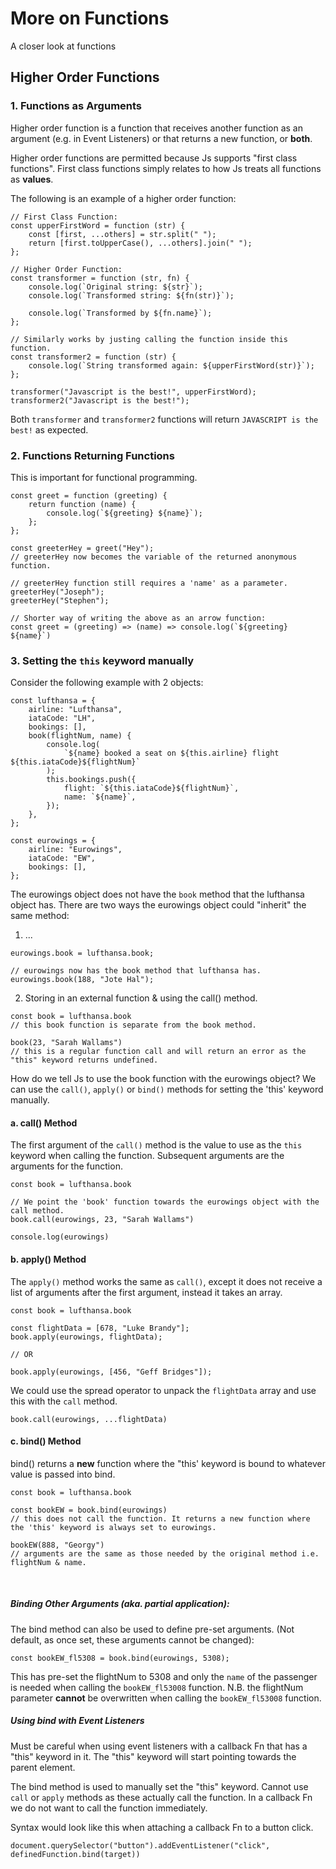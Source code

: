 # More on Functions

A closer look at functions

## Higher Order Functions

### 1. Functions as Arguments

Higher order function is a function that receives another function as an argument (e.g. in Event Listeners) or that returns a new function, or **both**.

Higher order functions are permitted because Js supports "first class functions". First class functions simply relates to how Js treats all functions as **values**.

The following is an example of a higher order function:

```
// First Class Function:
const upperFirstWord = function (str) {
    const [first, ...others] = str.split(" ");
    return [first.toUpperCase(), ...others].join(" ");
};

// Higher Order Function:
const transformer = function (str, fn) {
    console.log(`Original string: ${str}`);
    console.log(`Transformed string: ${fn(str)}`);

    console.log(`Transformed by ${fn.name}`);
};

// Similarly works by justing calling the function inside this function.
const transformer2 = function (str) {
    console.log(`String transformed again: ${upperFirstWord(str)}`);
};

transformer("Javascript is the best!", upperFirstWord);
transformer2("Javascript is the best!");
```

Both `transformer` and `transformer2` functions will return `JAVASCRIPT is the best!` as expected.

### 2. Functions Returning Functions

This is important for functional programming.

```
const greet = function (greeting) {
    return function (name) {
        console.log(`${greeting} ${name}`);
    };
};

const greeterHey = greet("Hey");
// greeterHey now becomes the variable of the returned anonymous function.

// greeterHey function still requires a 'name' as a parameter.
greeterHey("Joseph");
greeterHey("Stephen");

// Shorter way of writing the above as an arrow function:
const greet = (greeting) => (name) => console.log(`${greeting} ${name}`)
```

### 3. Setting the `this` keyword manually

Consider the following example with 2 objects:

```
const lufthansa = {
    airline: "Lufthansa",
    iataCode: "LH",
    bookings: [],
    book(flightNum, name) {
        console.log(
            `${name} booked a seat on ${this.airline} flight ${this.iataCode}${flightNum}`
        );
        this.bookings.push({
            flight: `${this.iataCode}${flightNum}`,
            name: `${name}`,
        });
    },
};

const eurowings = {
    airline: "Eurowings",
    iataCode: "EW",
    bookings: [],
};
```

The eurowings object does not have the `book` method that the lufthansa object has. There are two ways the eurowings object could "inherit" the same method:

1. ...

```
eurowings.book = lufthansa.book;

// eurowings now has the book method that lufthansa has.
eurowings.book(188, "Jote Hal");

```

2. Storing in an external function & using the call() method.

```
const book = lufthansa.book
// this book function is separate from the book method.

book(23, "Sarah Wallams")
// this is a regular function call and will return an error as the "this" keyword returns undefined.
```

How do we tell Js to use the book function with the eurowings object? We can use the `call()`, `apply()` or `bind()` methods for setting the 'this' keyword manually.

#### a. call() Method

The first argument of the `call()` method is the value to use as the `this` keyword when calling the function. Subsequent arguments are the arguments for the function.

```
const book = lufthansa.book

// We point the 'book' function towards the eurowings object with the call method.
book.call(eurowings, 23, "Sarah Wallams")

console.log(eurowings)
```

#### b. apply() Method

The `apply()` method works the same as `call()`, except it does not receive a list of arguments after the first argument, instead it takes an array.

```
const book = lufthansa.book

const flightData = [678, "Luke Brandy"];
book.apply(eurowings, flightData);

// OR

book.apply(eurowings, [456, "Geff Bridges"]);
```

We could use the spread operator to unpack the `flightData` array and use this with the `call` method.

```
book.call(eurowings, ...flightData)

```

#### c. bind() Method

bind() returns a **new** function where the "this' keyword is bound to whatever value is passed into bind.

```
const book = lufthansa.book

const bookEW = book.bind(eurowings)
// this does not call the function. It returns a new function where the 'this' keyword is always set to eurowings.

bookEW(888, "Georgy")
// arguments are the same as those needed by the original method i.e. flightNum & name.
```

<br>

##### Binding Other Arguments (aka. partial application):

The bind method can also be used to define pre-set arguments. (Not default, as once set, these arguments cannot be changed):

```
const bookEW_fl5308 = book.bind(eurowings, 5308);
```

This has pre-set the flightNum to 5308 and only the `name` of the passenger is needed when calling the `bookEW_fl53008` function. N.B. the flightNum parameter **cannot** be overwritten when calling the `bookEW_fl53008` function.

##### Using bind with Event Listeners

Must be careful when using event listeners with a callback Fn that has a "this" keyword in it. The "this" keyword will start pointing towards the parent element.

The bind method is used to manually set the "this" keyword. Cannot use `call` or `apply` methods as these actually call the function. In a callback Fn we do not want to call the function immediately.

Syntax would look like this when attaching a callback Fn to a button click.

```
document.querySelector("button").addEventListener("click", definedFunction.bind(target))
```

